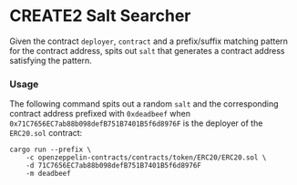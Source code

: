 # CREATE2 Salt Searcher

Given the contract `deployer`, `contract` and a prefix/suffix matching pattern for the contract address, spits out `salt` that generates a contract address satisfying the pattern.

### Usage

The following command spits out a random `salt` and the corresponding contract address prefixed with `0xdeadbeef` when `0x71C7656EC7ab88b098defB751B7401B5f6d8976F` is the deployer of the `ERC20.sol` contract:

```
cargo run --prefix \
    -c openzeppelin-contracts/contracts/token/ERC20/ERC20.sol \
    -d 71C7656EC7ab88b098defB751B7401B5f6d8976F
    -m deadbeef
```
